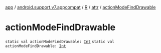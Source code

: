 [app](../../../index.md) / [android.support.v7.appcompat](../../index.md) / [R](../index.md) / [attr](index.md) / [actionModeFindDrawable](./action-mode-find-drawable.md)

# actionModeFindDrawable

`static val actionModeFindDrawable: `[`Int`](https://kotlinlang.org/api/latest/jvm/stdlib/kotlin/-int/index.html)
`static val actionModeFindDrawable: `[`Int`](https://kotlinlang.org/api/latest/jvm/stdlib/kotlin/-int/index.html)